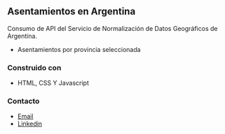 ## Asentamientos en Argentina

Consumo de API del Servicio de Normalización de Datos Geográficos de Argentina.

* Asentamientos por provincia seleccionada

### Construido con

- HTML, CSS Y Javascript

### Contacto

- [Email](mailto:becerradiego94@gmail.com)
- [Linkedin](https://www.linkedin.com/in/diego-becerra-516bb5128/)
